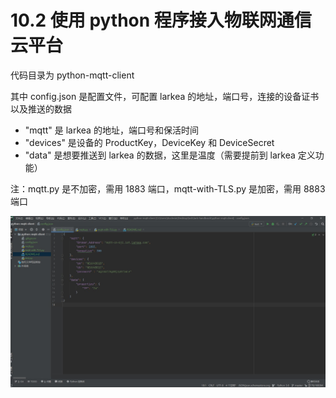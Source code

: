# 10.2 使用 python 程序接入物联网通信云平台

代码目录为 python-mqtt-client

其中 config.json 是配置文件，可配置 larkea 的地址，端口号，连接的设备证书以及推送的数据

* "mqtt" 是 larkea 的地址，端口号和保活时间
* "devices" 是设备的 ProductKey，DeviceKey 和 DeviceSecret
* "data" 是想要推送到 larkea 的数据，这里是温度（需要提前到 larkea 定义功能）

注：mqtt.py 是不加密，需用 1883 端口，mqtt-with-TLS.py 是加密，需用 8883 端口

![python-json](../.vuepress/public/images/python-json.jpg)

